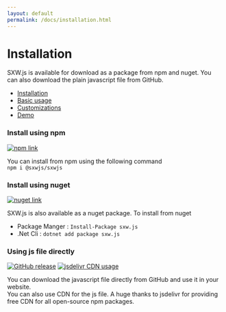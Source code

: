 ```yaml
---
layout: default
permalink: /docs/installation.html
---	
```

<!-- Hero unit -->
<div class="page__header">
    <div class="hero__overlay hero__overlay--gradient"></div>
    <div class="hero__mask"></div>
    <div class="page__header__inner">
        <div class="container">
            <div class="page__header__content">
                <div class="page__header__content__inner" id='navConverter'>
                    <h1 class="page__header__title">Installation</h1>
                    <p class="page__header__text">SXW.js is available for download as a package from npm and nuget.
                        You can also download the plain javascript file from GitHub.</p>
                </div>
            </div>
        </div>
    </div>
</div>
<!-- Page content -->
<div class="page">
    <div class="container">
        <div class="page__inner">
            <div class="page__menu">
                <ul class="vMenu">
                    <li><a href="#" class="vMenu--active">Installation</a></li>
                    <li><a href="./usage.html">Basic usage</a></li>
                    <li><a href="./customization.html">Customizations</a></li>
                    <li><a href="./demo.html">Demo</a></li>
                </ul>
            </div>
            <div class="page__main">
                <div class="text-container">
                    <h3 class="page__main__title">Install using npm</h3>
                    <a href="https://www.npmjs.com/package/@sxwjs/sxwjs" target="blank" rel="noopener"><img alt="npm link"
                            src="https://img.shields.io/npm/v/@sxwjs/sxwjs.svg?style=flat-square&logo=npm"></a><br />
                    <p>
                        You can install from npm using the following command
                        <br /><code>npm i @sxwjs/sxwjs</code>
                    </p>
                </div>
                <div class="text-container">
                    <h3 class="page__main__title">Install using nuget</h3>
                    <a href="https://www.nuget.org/packages/sxw.js/" target="blank" rel="noopener"><img alt="nuget link"
                            src="https://img.shields.io/nuget/v/sxw.js.svg?style=flat-square&logo=nuget"></a><br />
                    <p>
                        SXW.js is also available as a nuget package. To install from nuget
                    </p>
                    <ul>
                        <li>Package Manger : <code>Install-Package sxw.js</code></li>
                        <li>.Net Cli : <code>dotnet add package sxw.js</code></li>
                    </ul>
                </div>
                <div class="text-container">
                    <h3 class="page__main__title">Using js file directly</h3>
                    <a href="https://github.com/sxwjs/sxwjs/releases" target="blank" rel="noopener"><img alt="GitHub release"
                            src="https://img.shields.io/github/release/sxwjs/sxwjs.svg?label=GitHub%20release&logo=github&style=flat-square"></a>
                    <a href="https://www.jsdelivr.com/package/npm/@sxwjs/sxwjs" target="blank" rel="noopener"><img alt="jsdelivr CDN usage" src="https://img.shields.io/jsdelivr/npm/hy/@sxwjs/sxwjs?label=CDN%20-%20jsdelivr&logo=jsdelivr&logoColor=white&style=flat-square"></a><br />
                    <p>
                        You can download the javascript file directly from GitHub and use it in your website.
                        <br>
                        You can also use CDN for the js file. A huge thanks to jsdelivr for providing free CDN for all open-source npm packages.
                    </p>
                    <ul>
                    </ul>
                </div>
            </div>
        </div>
    </div>
</div>